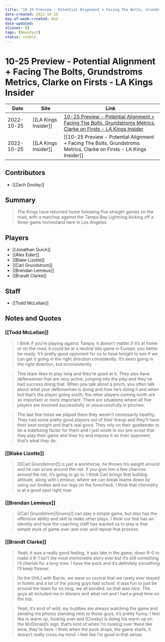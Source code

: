 ```yaml
---
title: "10-25 Preview - Potential Alignment + Facing The Bolts, Grundstroms Metrics, Clarke on Firsts - LA Kings Insider"
date-created: 2022-10-26
day-of-week-created: Wed
date-updated: 
aliases: []
tags: [NewsPost]
status: stable
---
```


# 10-25 Preview - Potential Alignment + Facing The Bolts, Grundstroms Metrics, Clarke on Firsts - LA Kings Insider

| Date       | Site                 | Link                                                                                                                                                                                                                                               |
| ---------- | -------------------- | -------------------------------------------------------------------------------------------------------------------------------------------------------------------------------------------------------------------------------------------------- |
| 2022-10-25 | [[LA Kings Insider]] | [10-25 Preview - Potential Alignment + Facing The Bolts, Grundstroms Metrics, Clarke on Firsts - LA Kings Insider](https://lakingsinsider.com/2022/10/25/10-25-preview-potential-alignment-facing-the-bolts-grundstroms-metrics-clarke-on-firsts/) |
| 2022-10-25 | [[LA Kings Insider]] | [[10-25 Preview - Potential Alignment + Facing The Bolts, Grundstroms Metrics, Clarke on Firsts - LA Kings Insider]]                                                                                                                               |

## Contributors
- [[Zach Dooley]]


## Summary
> The Kings have returned home following five straight games on the road, with a matchup against the Tampa Bay Lightning kicking off a three-game homestand here in Los Angeles.


## Players
- [[Jonathan Quick]]
- [[Alex Edler]]
- [[Blake Lizotte]]
- [[Carl Grundstrom]]
- [[Brendan Lemieux]]
- [[Brandt Clarke]]


## Staff
- [[Todd McLellan]]


## Notes and Quotes
### [[Todd McLellan]]
> I think if you’re playing against Tampa, it doesn’t matter if it’s at home or on the road, it could be at a neutral site game in Europe, you better be ready. It’s pretty good opponent for us to have tonight to see if we can get it going in the right direction consistently. It’s been going in the right direction, but inconsistently.

> This team likes to play long and they’re good at it. They also have defensemen that are very active, jumping into the play and they’ve had success doing that. When you talk about a pinch, you often talk about what your defenseman is doing and how he’s doing it and when but that’s the player going south, the other players coming north are as important or more important. There are situations where all five players are involved successfully or unsuccessfully in pinches.

> The last few times we played them they weren’t necessarily healthy. They had some pretty good players out of their lineup and they’ll have their best tonight and that’s real good. They rely on their goaltender to be a stabilizing factor for them and I just wrote in our pre-scout that they play their game and they try and impose it on their opponent, that’s what they do.

### [[Blake Lizotte]]
> \[[[Carl Grundstrom]]] is just a workhorse, he throws his weight around and he can score around the net. If you give him a few chances around the net, it’s going to go in. I think Carl brings that bulldog attitude, along with Lemieux, where we can break teams down by using our bodies and our legs on the forecheck. I think that chemistry is at a good spot right now.

### [[Brendan Lemieux]]
> [[Carl Grundstrom|Grunny]] can play a simple game, but also has the offensive ability and skill to make other plays. I think our line has an identity and how the coaching staff has wanted us to play is that simple style of game over and over and repeat that process.

### [[Brandt Clarke]]
> Yeah, it was a really good feeling, it was late in the game, down 6-0 to make it 6-1 isn’t the most memorable story ever but it’s still something I’ll cherish for a long time. I have the puck and it’s definitely something I’ll keep forever.

> \[In the OHL] with Barrie, we were so central that we rarely ever stayed in hotels and a lot of the young guys had school. It was fun to just be around the team for so long, we all bonded, so that was nice. The guys all included me in dinners and what not and I had a great time on the trip.

> Yeah, it’s kind of wild, my buddies are always watching the game and sending me photos standing next to those guys, it’s pretty funny. I feel like in warm up, looking over and \[Crosby] is doing his warm up on the McDonald’s sign, that’s kind of when I’m looking over there like wow, they’re here. I think when the puck drops, the game starts, it doesn’t really cross my mind. I feel like I’m good in that sense.